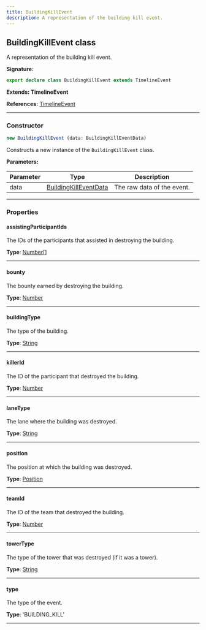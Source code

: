 ```yaml
---
title: BuildingKillEvent
description: A representation of the building kill event.
---
```


## BuildingKillEvent class

A representation of the building kill event.

**Signature:**

```ts
export declare class BuildingKillEvent extends TimelineEvent 
```

**Extends: TimelineEvent**

**References:** [TimelineEvent](/api/TimelineEvent.md)

---

### Constructor

```ts
new BuildingKillEvent (data: BuildingKillEventData)
```

Constructs a new instance of the `BuildingKillEvent` class.

**Parameters:**

| Parameter | Type | Description |
| --------- | ---- | ----------- |
| data | [BuildingKillEventData](/api/BuildingKillEventData.md) | The raw data of the event. |
---

### Properties

#### assistingParticipantIds

The IDs of the participants that assisted in destroying the building.



**Type**: [Number](https://developer.mozilla.org/en-US/docs/Web/JavaScript/Reference/Global_Objects/Number)[]

---

#### bounty

The bounty earned by destroying the building.



**Type**: [Number](https://developer.mozilla.org/en-US/docs/Web/JavaScript/Reference/Global_Objects/Number)

---

#### buildingType

The type of the building.



**Type**: [String](https://developer.mozilla.org/en-US/docs/Web/JavaScript/Reference/Global_Objects/String)

---

#### killerId

The ID of the participant that destroyed the building.



**Type**: [Number](https://developer.mozilla.org/en-US/docs/Web/JavaScript/Reference/Global_Objects/Number)

---

#### laneType

The lane where the building was destroyed.



**Type**: [String](https://developer.mozilla.org/en-US/docs/Web/JavaScript/Reference/Global_Objects/String)

---

#### position

The position at which the building was destroyed.



**Type**: [Position](/api/Position.md)

---

#### teamId

The ID of the team that destroyed the building.



**Type**: [Number](https://developer.mozilla.org/en-US/docs/Web/JavaScript/Reference/Global_Objects/Number)

---

#### towerType

The type of the tower that was destroyed (if it was a tower).



**Type**: [String](https://developer.mozilla.org/en-US/docs/Web/JavaScript/Reference/Global_Objects/String)

---

#### type

The type of the event.



**Type**: 'BUILDING_KILL'

---


